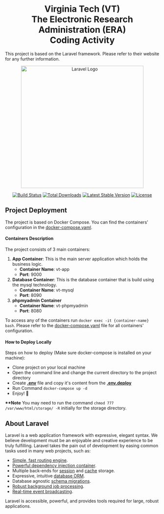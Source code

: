 <h1 align="center">Virginia Tech (VT) <br> The Electronic Research Administration (ERA) <br> Coding Activity</h1>

This project is based on the Laravel framework. Please refer to their website for any further information.

<p align="center"><a href="https://laravel.com" target="_blank"><img src="https://raw.githubusercontent.com/laravel/art/master/logo-lockup/5%20SVG/2%20CMYK/1%20Full%20Color/laravel-logolockup-cmyk-red.svg" width="400" alt="Laravel Logo"></a></p>

<p align="center">
<a href="https://github.com/laravel/framework/actions"><img src="https://github.com/laravel/framework/workflows/tests/badge.svg" alt="Build Status"></a>
<a href="https://packagist.org/packages/laravel/framework"><img src="https://img.shields.io/packagist/dt/laravel/framework" alt="Total Downloads"></a>
<a href="https://packagist.org/packages/laravel/framework"><img src="https://img.shields.io/packagist/v/laravel/framework" alt="Latest Stable Version"></a>
<a href="https://packagist.org/packages/laravel/framework"><img src="https://img.shields.io/packagist/l/laravel/framework" alt="License"></a>
</p>

## Project Deployment

The project is based on Docker Compose. You can find the containers' configuration in the [docker-compose.yaml](/docker-compose.yaml).

#### Containers Description

The project consists of 3 main containers:
1. **App Container**: This is the main server application which holds the business logic.
    - **Container Name**: vt-app
    - **Port**: 9000
2. **Database Container**: This is the database container that is build using the mysql technology.
    - **Container Name**: vt-mysql
    - **Port**: 8090
3. **phpmyadmin Container**
    - **Container Name**: vt-phpmyadmin
    - **Port**: 8080

To access any of the containers run ```docker exec -it {container-name} bash```. Please refer to the [docker-compose.yaml](./docker-compose.yaml) file for all containers' configuration.

#### How to Deploy Locally
Steps on how to deploy (Make sure docker-compose is installed on your machine):
- Clone project on your local machine
- Open the command line and change the current directory to the project directory
- Create <b>[.env](./.env)</b> file and copy it's content from the <b>[.env.deploy](./deploy-docker/.env.deploy)</b>
- Run Command ```docker-compose up -d```
- Enjoy! :star_struck:

<b>**Note</b> You may need to run the command ```chmod 777 /var/www/html/storage/ -R``` initially for the storage directory. 

## About Laravel

Laravel is a web application framework with expressive, elegant syntax. We believe development must be an enjoyable and creative experience to be truly fulfilling. Laravel takes the pain out of development by easing common tasks used in many web projects, such as:

- [Simple, fast routing engine](https://laravel.com/docs/routing).
- [Powerful dependency injection container](https://laravel.com/docs/container).
- Multiple back-ends for [session](https://laravel.com/docs/session) and [cache](https://laravel.com/docs/cache) storage.
- Expressive, intuitive [database ORM](https://laravel.com/docs/eloquent).
- Database agnostic [schema migrations](https://laravel.com/docs/migrations).
- [Robust background job processing](https://laravel.com/docs/queues).
- [Real-time event broadcasting](https://laravel.com/docs/broadcasting).

Laravel is accessible, powerful, and provides tools required for large, robust applications.

